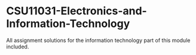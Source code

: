 # CSU11031-Electronics-and-Information-Technology
 All assignment solutions for the information technology part of this module included.
